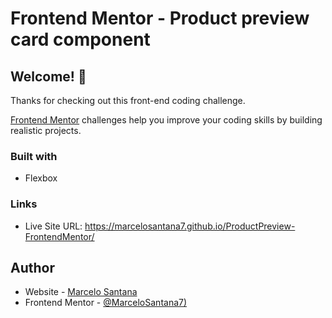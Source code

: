# Frontend Mentor - Product preview card component

## Welcome! 👋

Thanks for checking out this front-end coding challenge.

[Frontend Mentor](https://www.frontendmentor.io) challenges help you improve your coding skills by building realistic projects.

### Built with

- Flexbox
  
### Links

- Live Site URL: https://marcelosantana7.github.io/ProductPreview-FrontendMentor/

## Author

- Website - [Marcelo Santana](https://marcelosantana.dev)
- Frontend Mentor - [@MarceloSantana7)](https://www.frontendmentor.io/profile/MarceloSantana7)


